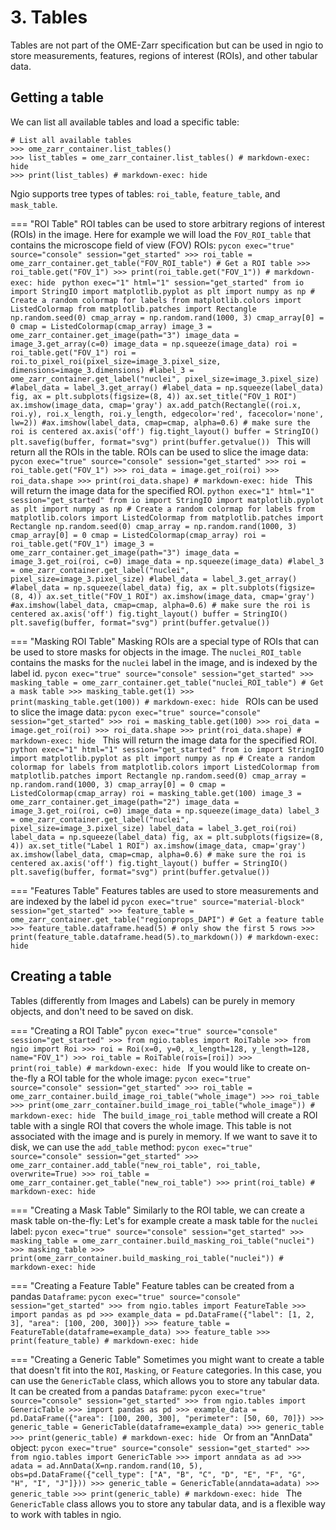 # 3. Tables

Tables are not part of the OME-Zarr specification but can be used in ngio to store measurements, features, regions of interest (ROIs), and other tabular data.

## Getting a table

We can list all available tables and load a specific table:

```pycon exec="true" source="console" session="get_started"
# List all available tables
>>> ome_zarr_container.list_tables()
>>> list_tables = ome_zarr_container.list_tables() # markdown-exec: hide
>>> print(list_tables) # markdown-exec: hide
```

Ngio supports tree types of tables: `roi_table`, `feature_table`, and `mask_table`.

=== "ROI Table"
    ROI tables can be used to store arbitrary regions of interest (ROIs) in the image.
    Here for example we will load the `FOV_ROI_table` that contains the microscope field of view (FOV) ROIs:
    ```pycon exec="true" source="console" session="get_started"
    >>> roi_table = ome_zarr_container.get_table("FOV_ROI_table") # Get a ROI table
    >>> roi_table.get("FOV_1")
    >>> print(roi_table.get("FOV_1")) # markdown-exec: hide
    ```
    ```python exec="1" html="1" session="get_started"
    from io import StringIO
    import matplotlib.pyplot as plt
    import numpy as np
    # Create a random colormap for labels
    from matplotlib.colors import ListedColormap
    from matplotlib.patches import Rectangle
    np.random.seed(0)
    cmap_array = np.random.rand(1000, 3)
    cmap_array[0] = 0
    cmap = ListedColormap(cmap_array)
    image_3 = ome_zarr_container.get_image(path="3")
    image_data = image_3.get_array(c=0)
    image_data = np.squeeze(image_data)
    roi = roi_table.get("FOV_1")
    roi = roi.to_pixel_roi(pixel_size=image_3.pixel_size, dimensions=image_3.dimensions)
    #label_3 = ome_zarr_container.get_label("nuclei", pixel_size=image_3.pixel_size)
    #label_data = label_3.get_array()
    #label_data = np.squeeze(label_data)
    fig, ax = plt.subplots(figsize=(8, 4))
    ax.set_title("FOV_1 ROI")
    ax.imshow(image_data, cmap='gray')
    ax.add_patch(Rectangle((roi.x, roi.y), roi.x_length, roi.y_length, edgecolor='red', facecolor='none', lw=2))
    #ax.imshow(label_data, cmap=cmap, alpha=0.6)
    # make sure the roi is centered
    ax.axis('off')
    fig.tight_layout()
    buffer = StringIO()
    plt.savefig(buffer, format="svg")
    print(buffer.getvalue())
    ```
    This will return all the ROIs in the table.
    ROIs can be used to slice the image data:
    ```pycon exec="true" source="console" session="get_started"
    >>> roi = roi_table.get("FOV_1")
    >>> roi_data = image.get_roi(roi)
    >>> roi_data.shape
    >>> print(roi_data.shape) # markdown-exec: hide
    ```
    This will return the image data for the specified ROI.
    ```python exec="1" html="1" session="get_started"
    from io import StringIO
    import matplotlib.pyplot as plt
    import numpy as np
    # Create a random colormap for labels
    from matplotlib.colors import ListedColormap
    from matplotlib.patches import Rectangle
    np.random.seed(0)
    cmap_array = np.random.rand(1000, 3)
    cmap_array[0] = 0
    cmap = ListedColormap(cmap_array)
    roi = roi_table.get("FOV_1")
    image_3 = ome_zarr_container.get_image(path="3")
    image_data = image_3.get_roi(roi, c=0)
    image_data = np.squeeze(image_data)
    #label_3 = ome_zarr_container.get_label("nuclei", pixel_size=image_3.pixel_size)
    #label_data = label_3.get_array()
    #label_data = np.squeeze(label_data)
    fig, ax = plt.subplots(figsize=(8, 4))
    ax.set_title("FOV_1 ROI")
    ax.imshow(image_data, cmap='gray')
    #ax.imshow(label_data, cmap=cmap, alpha=0.6)
    # make sure the roi is centered
    ax.axis('off')
    fig.tight_layout()
    buffer = StringIO()
    plt.savefig(buffer, format="svg")
    print(buffer.getvalue())
    ```

=== "Masking ROI Table"
    Masking ROIs are a special type of ROIs that can be used to store masks for objects in the image.
    The `nuclei_ROI_table` contains the masks for the `nuclei` label in the image, and is indexed by the label id.
    ```pycon exec="true" source="console" session="get_started"
    >>> masking_table = ome_zarr_container.get_table("nuclei_ROI_table") # Get a mask table
    >>> masking_table.get(1)
    >>> print(masking_table.get(100)) # markdown-exec: hide
    ```
    ROIs can be used to slice the image data:
    ```pycon exec="true" source="console" session="get_started"
    >>> roi = masking_table.get(100)
    >>> roi_data = image.get_roi(roi)
    >>> roi_data.shape
    >>> print(roi_data.shape) # markdown-exec: hide
    ```
    This will return the image data for the specified ROI.
    ```python exec="1" html="1" session="get_started"
    from io import StringIO
    import matplotlib.pyplot as plt
    import numpy as np
    # Create a random colormap for labels
    from matplotlib.colors import ListedColormap
    from matplotlib.patches import Rectangle
    np.random.seed(0)
    cmap_array = np.random.rand(1000, 3)
    cmap_array[0] = 0
    cmap = ListedColormap(cmap_array)
    roi = masking_table.get(100)
    image_3 = ome_zarr_container.get_image(path="2")
    image_data = image_3.get_roi(roi, c=0)
    image_data = np.squeeze(image_data)
    label_3 = ome_zarr_container.get_label("nuclei", pixel_size=image_3.pixel_size)
    label_data = label_3.get_roi(roi)
    label_data = np.squeeze(label_data)
    fig, ax = plt.subplots(figsize=(8, 4))
    ax.set_title("Label 1 ROI")
    ax.imshow(image_data, cmap='gray')
    ax.imshow(label_data, cmap=cmap, alpha=0.6)
    # make sure the roi is centered
    ax.axis('off')
    fig.tight_layout()
    buffer = StringIO()
    plt.savefig(buffer, format="svg")
    print(buffer.getvalue())
    ```

=== "Features Table"
    Features tables are used to store measurements and are indexed by the label id
    ```pycon exec="true" source="material-block" session="get_started"
    >>> feature_table = ome_zarr_container.get_table("regionprops_DAPI") # Get a feature table
    >>> feature_table.dataframe.head(5) # only show the first 5 rows
    >>> print(feature_table.dataframe.head(5).to_markdown()) # markdown-exec: hide
    ```

## Creating a table

Tables (differently from Images and Labels) can be purely in memory objects, and don't need to be saved on disk.

=== "Creating a ROI Table"
    ```pycon exec="true" source="console" session="get_started"
    >>> from ngio.tables import RoiTable
    >>> from ngio import Roi
    >>> roi = Roi(x=0, y=0, x_length=128, y_length=128, name="FOV_1")
    >>> roi_table = RoiTable(rois=[roi])
    >>> print(roi_table) # markdown-exec: hide
    ```
    If you would like to create on-the-fly a ROI table for the whole image:
    ```pycon exec="true" source="console" session="get_started"
    >>> roi_table = ome_zarr_container.build_image_roi_table("whole_image")
    >>> roi_table
    >>> print(ome_zarr_container.build_image_roi_table("whole_image")) # markdown-exec: hide
    ```
    The `build_image_roi_table` method will create a ROI table with a single ROI that covers the whole image.
    This table is not associated with the image and is purely in memory.
    If we want to save it to disk, we can use the `add_table` method:
    ```pycon exec="true" source="console" session="get_started"
    >>> ome_zarr_container.add_table("new_roi_table", roi_table, overwrite=True)
    >>> roi_table = ome_zarr_container.get_table("new_roi_table")
    >>> print(roi_table) # markdown-exec: hide
    ```

=== "Creating a Mask Table"
    Similarly to the ROI table, we can create a mask table on-the-fly:
    Let's for example create a mask table for the `nuclei` label:
    ```pycon exec="true" source="console" session="get_started"
    >>> masking_table = ome_zarr_container.build_masking_roi_table("nuclei")
    >>> masking_table
    >>> print(ome_zarr_container.build_masking_roi_table("nuclei")) # markdown-exec: hide
    ```

=== "Creating a Feature Table"
    Feature tables can be created from a pandas `Dataframe`:
    ```pycon exec="true" source="console" session="get_started"
    >>> from ngio.tables import FeatureTable
    >>> import pandas as pd
    >>> example_data = pd.DataFrame({"label": [1, 2, 3], "area": [100, 200, 300]})
    >>> feature_table = FeatureTable(dataframe=example_data)
    >>> feature_table
    >>> print(feature_table) # markdown-exec: hide
    ```

=== "Creating a Generic Table"
    Sometimes you might want to create a table that doesn't fit into the `ROI`, `Masking`, or `Feature` categories.
    In this case, you can use the `GenericTable` class, which allows you to store any tabular data.
    It can be created from a pandas `Dataframe`:
    ```pycon exec="true" source="console" session="get_started"
    >>> from ngio.tables import GenericTable
    >>> import pandas as pd
    >>> example_data = pd.DataFrame({"area": [100, 200, 300], "perimeter": [50, 60, 70]})
    >>> generic_table = GenericTable(dataframe=example_data)
    >>> generic_table
    >>> print(generic_table) # markdown-exec: hide
    ```
    Or from an "AnnData" object:
    ```pycon exec="true" source="console" session="get_started"
    >>> from ngio.tables import GenericTable
    >>> import anndata as ad
    >>> adata = ad.AnnData(X=np.random.rand(10, 5), obs=pd.DataFrame({"cell_type": ["A", "B", "C", "D", "E", "F", "G", "H", "I", "J"]}))
    >>> generic_table = GenericTable(anndata=adata)
    >>> generic_table
    >>> print(generic_table) # markdown-exec: hide
    ```
    The `GenericTable` class allows you to store any tabular data, and is a flexible way to work with tables in ngio.
